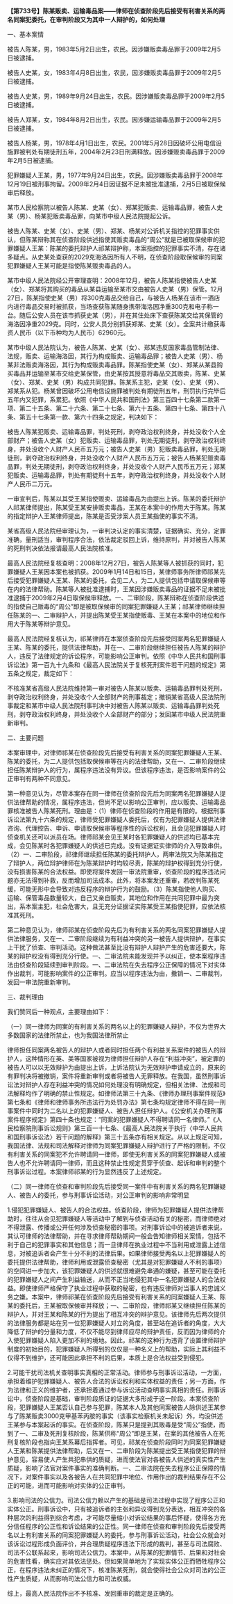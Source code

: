 **【第733号】陈某贩卖、运输毒品案——律师在侦查阶段先后接受有利害关系的两名同案犯委托，在审判阶段又为其中一人辩护的，如何处理**

一、基本案情

被告人陈某，男，1983年5月2日出生，农民。因涉嫌贩卖毒品罪于2009年2月5日被逮捕。

被告人史某，女，1983年4月8日出生，农民，因涉嫌贩卖毒品罪于2009年2月5日被逮捕。

被告人史某，男，1989年9月24日出生，农民。因涉嫌贩卖毒品罪于2009年2月5日被逮捕。

被告人郑某，女，1984年8月2日出生，农民。因涉嫌运输毒品罪于2009年2月5日被逮捕。

被告人杨某，男，1978年4月1日出生，农民。2001年5月28日因破坏公用电信设施罪被判处有期徒刑五年，2004年2月23日刑满释放。因涉嫌贩卖毒品罪于2009年2月5日被逮捕。

犯罪嫌疑人王某，男，1977年9月24日出生，农民。因涉嫌贩卖毒品罪于2008年12月19日被刑事拘留。2009年2月4日因证据不足未被批准逮捕，2月5日被取保候审后释放。

某市人民检察院以被告人陈某、史某（女）、郑某犯贩卖、运输毒品罪，被告人史某（男）、杨某犯贩卖毒品罪，向某市中级人民法院提起公诉。

被告人陈某、史某（女）、史某（男）、郑某、杨某对公诉机关指控的犯罪事实供认，但陈某辩称其在侦查阶段供述指使其贩卖毒品的“周公”就是已被取保候审的犯罪嫌疑人王某：陈某的委托辩护人祁某辩护称，本案指控的犯罪事实不清，存在诸多疑点。从史某处查获的2029克海洛因所有人不明，在侦查阶段取保候审的同案犯罪嫌疑人王某可能是指使陈某贩卖毒品的人。

某市中级人民法院经公开审理查明：2008年12月，被告人陈某指使被告人史某（女）、郑某将其购买的毒品从某县运输至某市交由被告人史某（男）保管。12月27日，陈某指使史某（男）将300克毒品交给自己，与被告人杨某在该市一酒店内进行毒品交易时被抓获，当场查获陈某随身携带海洛因净重300克和电子称一台。随后公安人员在该市抓获史某（男），并在其住处床下查获陈某交给其保管的海洛因净重2029克。同时，公安人员分别抓获郑某、史某（女）。全案共计缴获毒资人民币（以下币种均为人民币）62960元。

某市中级人民法院认为，被告人陈某、史某（女）、郑某违反国家毒品管制法律、法规，贩卖、运输海洛因，其行为构成贩卖、运输毒品罪；被告人史某（男）、杨某非法贩卖海洛因，其行为构成贩卖毒品罪。陈某指使史某（女）、郑某从某县购买毒品并运输至某市交给史某保管，由史某按其授意将毒品交其贩卖，陈某、史某（女）、郑某、史某（男）构成共同犯罪。陈某系主犯，史某（女）、史某（男）、郑某系从犯。杨某曾因破坏公用电信设施罪被判处有期徒刑五年，刑罚执行完毕后五年内又犯罪，系累犯。依照《中华人民共和国刑法》第三百四十七条第二款第一项、第二十五条、第二十六条、第二十七条、第六十五条、第四十七条、第四十八条、第五十七条第一款、第六十四条之规定，判决如下：

被告人陈某犯贩卖、运输毒品罪，判处死刑，剥夺政治权利终身，并处没收个人全部财产；被告人史某（女）犯贩卖、运输毒品罪，判处无期徒刑，剥夺政治权利终身，并处没收个人财产人民币五万元；被告人史某（男）犯贩卖毒品罪，判处无期徒刑，剥夺政治权利终身，并处没收个人财产人民币五万元；被告人杨某犯贩卖毒品罪，判处无期徒刑，剥夺政治权利终身，并处没收个人财产人民币五万元；郑某犯贩卖、运输毒品罪，判处有期徒刑十五年，剥夺政治权利终身，并处没收个人财产人民币二万元。

一审宣判后，陈某以其受王某指使贩卖、运输毒品为由提出上诉。陈某的委托辩护人祁某律师提出，陈某受王某安排贩卖毒品，王某在本案中的作用大于陈某。陈某的指定辩护人王某律师提出，陈某是否受涉案人员王某指使的事实不清。

某省高级人民法院经审理认为，一审判决认定的事实清楚，证据确实、充分，定罪准确，量刑适当，审判程序合法，依法裁定驳回上诉，维持原判，并对被告人陈某的死刑判决依法报请最高人民法院核准。

最高人民法院经复核查明：2008年12月27日，被告人陈某等人被抓获的同时，犯罪嫌疑人王某因本案也被抓获。2009年1月14日和15日，某律师事务所律师祁某先后接受犯罪嫌疑人王某、陈某的委托，会见二人，为二人提供包括申请取保候审等在内的法律帮助。陈某等人被批准逮捕时，王某因涉嫌贩卖毒品的证据不足未被批准逮捕于2009年2月4日取保候审释放。一、二审阶段，陈某辩称在侦查阶段供述的指使自己贩毒的“周公”即是被取保候审的同案犯罪嫌疑人王某；祁某律师继续担任陈某的一、二审辩护人，并提出陈某受王某指使贩毒、王某在本案中的地位和作用大于陈某等辩护意见。

最高人民法院经复核认为，祁某律师在本案侦查阶段先后接受同案两名犯罪嫌疑人王某、陈某的委托，提供法律帮助，并在一、二审阶段继续担任被告人陈某的辩护人，违反了法律规定的诉讼程序，可能影响公正审判。依照《中华人民共和国刑事诉讼法》第一百九十九条和《最高人民法院关于复核死刑案件若干问题的规定》第五条之规定，裁定如下：

不核准某省高级人民法院维持第一审对被告人陈某以贩卖、运输毒品罪判处死刑，剥夺政治权利终身，并处没收个人全部财产的刑事裁定；撤销某省高级人民法院刑事裁定和某市中级人民法院刑事判决中对被告人陈某以贩卖、运输毒品罪判处死刑，剥夺政治权利终身，并处没收个人全部财产的部分；发回某市中级人民法院重新审判。

二、主要问题

本案审理中，对律师祁某在侦查阶段先后接受有利害关系的同案犯罪嫌疑人王某、陈某的委托，为二人提供包括取保候审等在内的法律帮助，又在一、二审阶段继续担任陈某辩护人的行为，属程序违法没有异议。但该程序违法，是否影响案件的公正审判有两种不同意见。

第一种意见认为，尽管本案存在同一律师在侦查阶段先后为同案两名犯罪嫌疑人提供法律帮助的情况，属程序违法，但尚不足以影响公正审判，应以贩卖、运输毒品罪核准被告人陈某死刑。理由是：（1）律师在侦查阶段的作用是有限的。根据刑事诉讼法第九十六条的规定，律师受犯罪嫌疑人委托后，仅有为犯罪嫌疑人提供法律咨询、代理控告、申诉、申请取保候审等程序性的诉讼权利，且会见犯罪嫌疑人时侦查机关还可以派员在场。律师祁某会见王某时各犯罪嫌疑人的供述均已基本完成，会见陈某时各犯罪嫌疑人的供述已完成。没有证据证实律师的介入导致串供。（2）一、二审阶段，祁律师继续担任陈某的委托辩护人，两审法院又为陈某指定了辩护人，两位辩护律师在为陈某辩护时均较尽责，陈某的辩护权得到充分行使，没有损害陈某的合法权益。即使将案件发回一审法院重审，侦查阶段的程序违法问题亦无法得到补救，反而增加司法成本。此外，将本案发还重审，若改判陈某死缓，可能无形中会导致对违反程序的辩护行为的鼓励。（3）陈某指使他人购买、运输、保管毒品数量较大，自己又亲自贩卖，其地位和作用在共同犯罪中最为突出，系本案主犯，社会危害大，且无充分证据证实陈某受王某指使犯罪，应依法核准其死刑。

第二种意见认为，律师祁某在侦查阶段先后为有利害关系的两名同案犯罪嫌疑人提供法律服务，又在一、二审阶段继续为有利益冲突的另一被告人提供辩护，在事实上干扰了侦查、审判活动。这种做法甚至比没有辩护人辩护产生的危害还要大，陈某的辩护权没有得到充分行使。一、二审法院未能发现并予以纠正，使本案程序违法由侦查阶段延续到审判阶段。一、二审法院在失去程序公正保障的情况下对实体作出裁判，可能影响案件的公正审判。应当以程序违法为由，撤销一、二审裁判，发回一审法院重新审判。

三、裁判理由

我们赞同后一种观点，主要理由如下：

（一）同一律师为同案的有利害关系的两名以上的犯罪嫌疑人辩护，不仅为世界大多数国家的法律所禁止，也为我国法律所禁止

律师担任同案两名被告人的辩护人或者同时担任两个有利益关系案件的被告人的辩护人，这种情形在英、美等国家被视为律师担任辩护人存在“利益冲突”，被定罪的被告人可以以无效辩护为由提出上诉，上诉法院认为无效辩护申请成立的，原来的有罪判决将被撤销，案件将重新审判或者将被告人无罪释放。在我国，虽然刑事诉讼法对辩护人存在利益冲突的情况如何处理没有明确规定，但相关法律、法规和司法解释均作了明确的禁止性规定。如律师法第三十九条、《律师办理刑事案件规范》第七条和《律师和律师事务所违法行为处罚办法》第七条均规定律师不得在同一刑事案件中同时为二名以上的犯罪嫌疑人、被告人担任辩护人。《公安机关办理刑事案件程序规定》第四十条也规定：“同案的犯罪嫌疑人不得聘请同一名律师。”《人民检察院刑事诉讼规则》第三百一十七条、《最高人民法院关于执行〈中华人民共和国刑事诉讼法〉若干问题的解释》第三十五条亦有相关规定。从以上规定可知，我国法律、法规和司法解释对律师为同案犯罪嫌疑人辩护进行了严格的限制，不仅有利害关系的同案犯不允许聘请同一律师，即使无利害关系的同案犯罪嫌疑人或被告人也不允许聘请同一律师，而且这种禁止性规定贯穿于侦查、起诉和审判的整个刑事诉讼过程。本案律师祁某的行为显然违反了上述规定。

（二）同一律师在侦查和审判阶段先后接受同一案件中有利害关系的两名犯罪嫌疑人、被告人的委托，参与刑事诉讼活动，对公正审判的影响非常明显

1.侵犯犯罪嫌疑人、被告人的合法权益。侦查阶段，律师为犯罪嫌疑人提供法律帮助时，往往从会见犯罪嫌疑人等活动中了解到与侦查活动有关的秘密，而律师绝对不得泄露、传播或公开任何涉及侦查秘密的事项。对刑事诉讼中的被追诉者来说，其认可律师的法律帮助，并在寻求律师帮助期间一般会告知律师相关案情，包括不利于自己的犯罪事实和其他信息；而一旦律师在执业过程中不当利用或泄露上述信息，对被追诉者会产生十分不利的法律后果。如果律师接受两名以上犯罪嫌疑人的委托提供法律帮助，律师利用或泄露侦查秘密（尤其是对犯罪嫌疑人不利的事项）的空间进一步加大，该犯罪嫌疑人的供述就很难避免串通的嫌疑，甚至可能在委托的犯罪嫌疑人之间产生利益输送，从而不正当地侵犯其中一名犯罪嫌疑人的合法权益。即使律师严格保守了执业过程中获取的秘密，也有违反律师对当事人的忠诚义务之嫌。本案中，律师祁某在侦查阶段先后接受有利害关系的同案嫌疑人王某、陈某的委托后，王某被取保候审并释放；一、二审阶段，律师祁某又继续担任陈某的辩护人，并对王某和陈某的行为提出了相互冲突的辩护意见。该律师先后两次提供的法律服务都是站在另一位犯罪嫌疑人对立的角度，甚至站在追诉者的角度，大大降低了辩护的分量和力度，不仅不能尽到律师应尽的辩护责任，反而因为律师的介入使犯罪嫌疑人陷入更加不利的境地。因此，祁某的这种行为违背了设置律师辩护制度的初始目的，犯罪嫌疑人所得到的仅仅是一种名义上的帮助，实际上其利益不仅得不到维护，还可能因此承担不利的后果，本质上是合法权益受到侵犯。

2.可能干扰司法机关查明事实真相的正常活动。律师参与刑事诉讼活动，一方面，承担着维护犯罪嫌疑人、被告人合法的诉讼权利和实体权益的责任；另一方面，作为法律和正义的维护者，还承担着通过参与诉讼活动查明事实真相的责任。刑事诉讼中，侦查阶段是基础，审判阶段质证的证据大多形成于这一阶段。本案侦查阶段，犯罪嫌疑人王某否认自己参与犯罪，陈某本人及其他同案被告人除供述王某参与了陈某贩卖3000克甲基苯丙胺的事实（该事实检察机关未起诉）外，均没供述王某参与本案起诉的事实。在侦查阶段，陈某只是提到其贩毒是受“周公”指使，而到了一、二审及死刑复核阶段，陈某供称“周公”即是王某，在案的其他被告人在死刑复核阶段也指向王某系幕后指挥者。可见，祁某在侦查阶段同时为同案犯罪嫌疑人王某和陈某提供法律帮助，后又在一、二审阶段为陈某提出受王某指使犯罪的辩护意见，容易使人产生共犯串供的质疑，进而使法官对各被告人供述的真实性产生质疑，影响了法官对案件事实的准确判断。一、二审法院在失去程序公正保障的情况下，对案件事实以及各被告人在共同犯罪中地位、作用作出的裁判结果存在不公正的可能，进而可能影响对实体的公正审判。

3.影响司法的公信力。司法公信力赖以产生的基础是司法过程中实现了程序公正和实体公正。刑事诉讼中，只有被追诉者的主张和异议得到充分表达，相互冲突的各种层次的利益得到综合考虑，才可能尽量缩小对诉讼结果的事后怀疑，使得各方充分信任程序的公正性和诉讼结果的公正性。同一律师在侦查和审判阶段先后接受两名以上有利害关系的同案犯罪嫌疑人的委托，参与刑事诉讼活动，社会公众就会对该诉讼过程形成负面评价，并合理质疑程序违法下形成的裁判，甚至与司法腐败、司法不公联系起来，影响司法公信力。本案中，从陈某的犯罪情节、后果和对社会的危害性看，确实应对其依法惩处。但如果简单地为了实现实体公正而牺牲程序公正，在程序违法未纠正的情况下，核准陈某死刑，就会使得社会公众对司法的公正性产生质疑，从而影响司法公信力和司法权威。

综上，最高人民法院作出不予核准、发回重审的裁定是正确的。